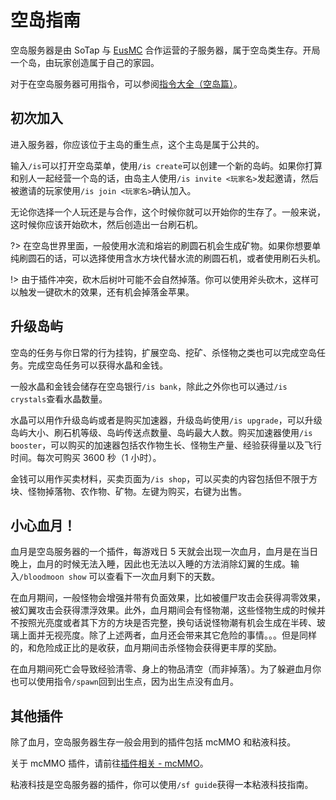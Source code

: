 # 空岛指南

空岛服务器是由 SoTap 与 [EusMC](/getting-started/EusMC.md) 合作运营的子服务器，属于空岛类生存。开局一个岛，由玩家创造属于自己的家园。

对于在空岛服务器可用指令，可以参阅[指令大全（空岛篇）](/Skyblock/player-command.md)。

## 初次加入

进入服务器，你应该位于主岛的重生点，这个主岛是属于公共的。

输入`/is`可以打开空岛菜单，使用`/is create`可以创建一个新的岛屿。如果你打算和别人一起经营一个岛的话，由岛主人使用`/is invite <玩家名>`发起邀请，然后被邀请的玩家使用`/is join <玩家名>`确认加入。

无论你选择一个人玩还是与合作，这个时候你就可以开始你的生存了。一般来说，这时候你应该开始砍木，然后创造出一台刷石机。

?> 在空岛世界里面，一般使用水流和熔岩的刷圆石机会生成矿物。如果你想要单纯刷圆石的话，可以选择使用含水方块代替水流的刷圆石机，或者使用刷石头机。

!> 由于插件冲突，砍木后树叶可能不会自然掉落。你可以使用斧头砍木，这样可以触发一键砍木的效果，还有机会掉落金苹果。

## 升级岛屿

空岛的任务与你日常的行为挂钩，扩展空岛、挖矿、杀怪物之类也可以完成空岛任务。完成空岛任务可以获得水晶和金钱。

一般水晶和金钱会储存在空岛银行`/is bank`，除此之外你也可以通过`/is crystals`查看水晶数量。

水晶可以用作升级岛屿或者是购买加速器，升级岛屿使用`/is upgrade`，可以升级岛屿大小、刷石机等级、岛屿传送点数量、岛屿最大人数。购买加速器使用`/is booster`，可以购买的加速器包括农作物生长、怪物生产量、经验获得量以及飞行时间。每次可购买 3600 秒（1 小时）。

金钱可以用作买卖材料，买卖页面为`/is shop`，可以买卖的内容包括但不限于方块、怪物掉落物、农作物、矿物。左键为购买，右键为出售。

## 小心血月！

血月是空岛服务器的一个插件，每游戏日 5 天就会出现一次血月，血月是在当日晚上，血月的时候无法入睡，因此也无法以入睡的方法消除幻翼的生成。输入`/bloodmoon show` 可以查看下一次血月剩下的天数。

在血月期间，一般怪物会增强并带有负面效果，比如被僵尸攻击会获得凋零效果，被幻翼攻击会获得漂浮效果。此外，血月期间会有怪物潮，这些怪物生成的时候并不按照光亮度或者其下方的方块是否完整，换句话说怪物潮有机会生成在半砖、玻璃上面并无视亮度。除了上述两者，血月还会带来其它危险的事情。。。但是同样的，和危险成正比的是收获，血月期间击杀怪物会获得更丰厚的奖励。

在血月期间死亡会导致经验清零、身上的物品清空（而非掉落）。为了躲避血月你也可以使用指令`/spawn`回到出生点，因为出生点没有血月。

## 其他插件

除了血月，空岛服务器生存一般会用到的插件包括 mcMMO 和粘液科技。

关于 mcMMO 插件，请前往[插件相关 - mcMMO](/plugins/mcmmo-commands.md)。

粘液科技是空岛服务器的插件，你可以使用`/sf guide`获得一本粘液科技指南。



